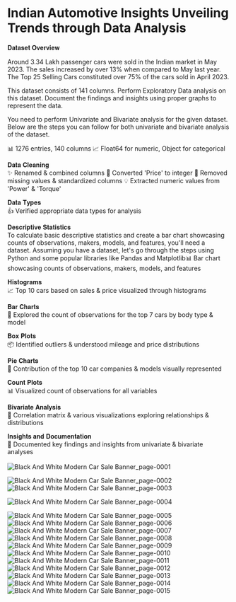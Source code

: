 # Indian Automotive Insights Unveiling Trends through Data Analysis

𝐃𝐚𝐭𝐚𝐬𝐞𝐭 𝐎𝐯𝐞𝐫𝐯𝐢𝐞𝐰<br>

 Around 3.34 Lakh passenger cars were sold in the Indian market in May 2023. The sales increased by over 13% when compared to May last year. The Top 25 Selling Cars constituted over 75% of the cars sold in April 2023.

This dataset consists of 141 columns. Perform Exploratory Data analysis on this dataset. Document the findings and insights using proper graphs to represent the data. 

You need to perform Univariate and Bivariate analysis for the given dataset. Below are the steps you can follow for both univariate and bivariate analysis of the dataset.
 
 📊 1276 entries, 140 columns
 📈 Float64 for numeric, Object for categorical

𝐃𝐚𝐭𝐚 𝐂𝐥𝐞𝐚𝐧𝐢𝐧𝐠<br>
 ✨ Renamed & combined columns
 🔄 Converted 'Price' to integer
 🧹 Removed missing values & standardized columns
 💡 Extracted numeric values from 'Power' & 'Torque'

𝐃𝐚𝐭𝐚 𝐓𝐲𝐩𝐞𝐬<br>
 👍 Verified appropriate data types for analysis

 𝐃𝐞𝐬𝐜𝐫𝐢𝐩𝐭𝐢𝐯𝐞 𝐒𝐭𝐚𝐭𝐢𝐬𝐭𝐢𝐜𝐬<br>
 To calculate basic descriptive statistics and create a bar chart showcasing counts of observations, makers, models, and features, you'll need a dataset. Assuming you have a dataset, let's go through the steps using Python and some popular libraries like Pandas and Matplotlib📊 Bar chart showcasing counts of observations, makers, models, and features

𝐇𝐢𝐬𝐭𝐨𝐠𝐫𝐚𝐦𝐬<br>
 📈 Top 10 cars based on sales & price visualized through histograms

𝐁𝐚𝐫 𝐂𝐡𝐚𝐫𝐭𝐬<br>
 🚙 Explored the count of observations for the top 7 cars by body type & model

𝐁𝐨𝐱 𝐏𝐥𝐨𝐭𝐬<br>
 📦 Identified outliers & understood mileage and price distributions

𝐏𝐢𝐞 𝐂𝐡𝐚𝐫𝐭𝐬<br>
 🍰 Contribution of the top 10 car companies & models visually represented

𝐂𝐨𝐮𝐧𝐭 𝐏𝐥𝐨𝐭𝐬<br>
 📊 Visualized count of observations for all variables

𝐁𝐢𝐯𝐚𝐫𝐢𝐚𝐭𝐞 𝐀𝐧𝐚𝐥𝐲𝐬𝐢𝐬<br>
 🔄 Correlation matrix & various visualizations exploring relationships & distributions

𝐈𝐧𝐬𝐢𝐠𝐡𝐭𝐬 𝐚𝐧𝐝 𝐃𝐨𝐜𝐮𝐦𝐞𝐧𝐭𝐚𝐭𝐢𝐨𝐧<br>
 📝 Documented key findings and insights from univariate & bivariate analyses<br>
 <br>
![Black And White Modern Car Sale Banner_page-0001](https://github.com/rajesh9943/Indian-Automotive-Insights-Unveiling-Trends-through-Data-Analysis/assets/98160008/d843137f-7517-4509-8a90-c24d8992175a)

![Black And White Modern Car Sale Banner_page-0002](https://github.com/rajesh9943/Indian-Automotive-Insights-Unveiling-Trends-through-Data-Analysis/assets/98160008/da930cd1-0574-440e-b88f-714f02eb261d)
![Black And White Modern Car Sale Banner_page-0003](https://github.com/rajesh9943/Indian-Automotive-Insights-Unveiling-Trends-through-Data-Analysis/assets/98160008/28e9df0b-fab4-44a2-9f4c-d16a1edd9d06)

![Black And White Modern Car Sale Banner_page-0004](https://github.com/rajesh9943/Indian-Automotive-Insights-Unveiling-Trends-through-Data-Analysis/assets/98160008/9b47724b-ce2f-4ed8-bc11-6781a8c59ef5)

![Black And White Modern Car Sale Banner_page-0005](https://github.com/rajesh9943/Indian-Automotive-Insights-Unveiling-Trends-through-Data-Analysis/assets/98160008/5ac6e223-031b-4088-ac17-08a810183f55)
![Black And White Modern Car Sale Banner_page-0006](https://github.com/rajesh9943/Indian-Automotive-Insights-Unveiling-Trends-through-Data-Analysis/assets/98160008/8c51d09c-1a2e-41ec-89ea-208c34109803)
![Black And White Modern Car Sale Banner_page-0007](https://github.com/rajesh9943/Indian-Automotive-Insights-Unveiling-Trends-through-Data-Analysis/assets/98160008/1c1a656b-9f1c-44a4-b675-9b4367a63591)
![Black And White Modern Car Sale Banner_page-0008](https://github.com/rajesh9943/Indian-Automotive-Insights-Unveiling-Trends-through-Data-Analysis/assets/98160008/b6ad3d96-827d-417a-8e77-c7c81f09cc08)
![Black And White Modern Car Sale Banner_page-0009](https://github.com/rajesh9943/Indian-Automotive-Insights-Unveiling-Trends-through-Data-Analysis/assets/98160008/271e1860-1b2a-48e3-b356-87e08635036b)
![Black And White Modern Car Sale Banner_page-0010](https://github.com/rajesh9943/Indian-Automotive-Insights-Unveiling-Trends-through-Data-Analysis/assets/98160008/c2a2d8b7-186f-4521-ada7-5042e4629a23)
![Black And White Modern Car Sale Banner_page-0011](https://github.com/rajesh9943/Indian-Automotive-Insights-Unveiling-Trends-through-Data-Analysis/assets/98160008/906d798d-c304-4504-a633-4f3fc22f0796)
![Black And White Modern Car Sale Banner_page-0012](https://github.com/rajesh9943/Indian-Automotive-Insights-Unveiling-Trends-through-Data-Analysis/assets/98160008/006fc6e9-5055-4aff-94dd-8680fdb546f1)
![Black And White Modern Car Sale Banner_page-0013](https://github.com/rajesh9943/Indian-Automotive-Insights-Unveiling-Trends-through-Data-Analysis/assets/98160008/c6da89a0-690e-4e31-b9a6-ef44a524e36c)
![Black And White Modern Car Sale Banner_page-0014](https://github.com/rajesh9943/Indian-Automotive-Insights-Unveiling-Trends-through-Data-Analysis/assets/98160008/15666917-6124-4bc2-962b-07697d6781dd)
![Black And White Modern Car Sale Banner_page-0015](https://github.com/rajesh9943/Indian-Automotive-Insights-Unveiling-Trends-through-Data-Analysis/assets/98160008/544d1a72-79ee-4d16-aecd-f59326603865)








